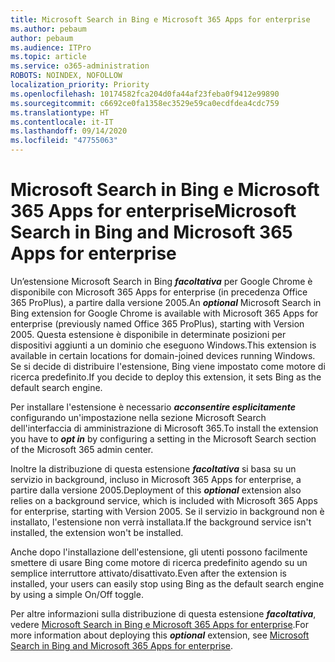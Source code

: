 ```yaml
---
title: Microsoft Search in Bing e Microsoft 365 Apps for enterprise
ms.author: pebaum
author: pebaum
ms.audience: ITPro
ms.topic: article
ms.service: o365-administration
ROBOTS: NOINDEX, NOFOLLOW
localization_priority: Priority
ms.openlocfilehash: 10174582fca204d0fa44af23feba0f9412e99890
ms.sourcegitcommit: c6692ce0fa1358ec3529e59ca0ecdfdea4cdc759
ms.translationtype: HT
ms.contentlocale: it-IT
ms.lasthandoff: 09/14/2020
ms.locfileid: "47755063"
---
```

# <a name="microsoft-search-in-bing-and-microsoft-365-apps-for-enterprise"></a><span data-ttu-id="5647a-102">Microsoft Search in Bing e Microsoft 365 Apps for enterprise</span><span class="sxs-lookup"><span data-stu-id="5647a-102">Microsoft Search in Bing and Microsoft 365 Apps for enterprise</span></span>

<span data-ttu-id="5647a-103">Un’estensione Microsoft Search in Bing ***facoltativa*** per Google Chrome è disponibile con Microsoft 365 Apps for enterprise (in precedenza Office 365 ProPlus), a partire dalla versione 2005.</span><span class="sxs-lookup"><span data-stu-id="5647a-103">An ***optional*** Microsoft Search in Bing extension for Google Chrome is available with Microsoft 365 Apps for enterprise (previously named Office 365 ProPlus), starting with Version 2005.</span></span> <span data-ttu-id="5647a-104">Questa estensione è disponibile in determinate posizioni per dispositivi aggiunti a un dominio che eseguono Windows.</span><span class="sxs-lookup"><span data-stu-id="5647a-104">This extension is available in certain locations for domain-joined devices running Windows.</span></span> <span data-ttu-id="5647a-105">Se si decide di distribuire l'estensione, Bing viene impostato come motore di ricerca predefinito.</span><span class="sxs-lookup"><span data-stu-id="5647a-105">If you decide to deploy this extension, it sets Bing as the default search engine.</span></span>

<span data-ttu-id="5647a-106">Per installare l'estensione è necessario ***acconsentire esplicitamente*** configurando un'impostazione nella sezione Microsoft Search dell'interfaccia di amministrazione di Microsoft 365.</span><span class="sxs-lookup"><span data-stu-id="5647a-106">To install the extension you have to ***opt in*** by configuring a setting in the Microsoft Search section of the Microsoft 365 admin center.</span></span>

<span data-ttu-id="5647a-107">Inoltre la distribuzione di questa estensione ***facoltativa*** si basa su un servizio in background, incluso in Microsoft 365 Apps for enterprise, a partire dalla versione 2005.</span><span class="sxs-lookup"><span data-stu-id="5647a-107">Deployment of this ***optional*** extension also relies on a background service, which is included with Microsoft 365 Apps for enterprise, starting with Version 2005.</span></span> <span data-ttu-id="5647a-108">Se il servizio in background non è installato, l'estensione non verrà installata.</span><span class="sxs-lookup"><span data-stu-id="5647a-108">If the background service isn't installed, the extension won't be installed.</span></span>

<span data-ttu-id="5647a-109">Anche dopo l'installazione dell'estensione, gli utenti possono facilmente smettere di usare Bing come motore di ricerca predefinito agendo su un semplice interruttore attivato/disattivato.</span><span class="sxs-lookup"><span data-stu-id="5647a-109">Even after the extension is installed, your users can easily stop using Bing as the default search engine by using a simple On/Off toggle.</span></span>

<span data-ttu-id="5647a-110">Per altre informazioni sulla distribuzione di questa estensione ***facoltativa***, vedere [Microsoft Search in Bing e Microsoft 365 Apps for enterprise](https://docs.microsoft.com/deployoffice/microsoft-search-bing).</span><span class="sxs-lookup"><span data-stu-id="5647a-110">For more information about deploying this ***optional*** extension, see [Microsoft Search in Bing and Microsoft 365 Apps for enterprise](https://docs.microsoft.com/deployoffice/microsoft-search-bing).</span></span>